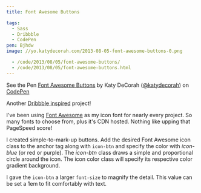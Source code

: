 ```yaml
---
title: Font Awesome Buttons

tags:
  - Sass
  - Dribbble
  - CodePen
pen: Bjhdw
image: //yo.katydecorah.com/2013-08-05-font-awesome-buttons-0.png

  - /code/2013/08/05/font-awesome-buttons/
  - /code/2013/08/05/font-awesome-buttons.html
---
```


<p data-height="268" data-theme-id="97" data-slug-hash="Bjhdw" data-user="katydecorah" data-default-tab="result" class='codepen'>See the Pen <a href='http://codepen.io/katydecorah/pen/Bjhdw'>Font Awesome Buttons</a> by Katy DeCorah (<a href='http://codepen.io/katydecorah'>@katydecorah</a>) on <a href='http://codepen.io'>CodePen</a></p>

Another [Dribbble inspired](http://dribbble.com/shots/1182658-Picto-icon-detail-variations-WIP) project!

I've been using [Font Awesome](http://fortawesome.github.io/Font-Awesome/) as my icon font for nearly every project. So many fonts to choose from, plus it's CDN hosted. Nothing like upping that PageSpeed score!

I created simple-to-mark-up buttons. Add the desired Font Awesome icon class to the anchor tag along with `icon-btn` and specify the color with _icon-blue_ (or red or purple). The _icon-btn_ class draws a simple and proportional circle around the icon. The icon color class will specify its respective color gradient background.

I gave the `icon-btn` a larger `font-size` to magnify the detail. This value can be set a 1em to fit comfortably with text.
